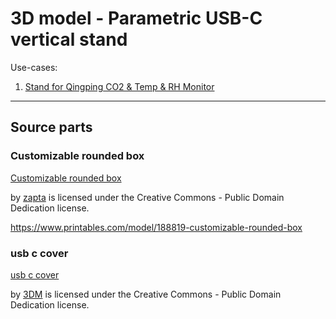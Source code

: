 # 3D model - Parametric USB-C vertical stand

Use-cases:

1. [Stand for Qingping CO2 & Temp & RH Monitor](./models/qingping_co2_stand/)

---

## Source parts

### Customizable rounded box

[Customizable rounded box](https://www.thingiverse.com/thing:551484)

by [zapta](https://www.thingiverse.com/zapta) is licensed under the Creative Commons - Public Domain Dedication license.

https://www.printables.com/model/188819-customizable-rounded-box

### usb c cover

[usb c cover](https://www.printables.com/model/853352-usb-c-cover)

by [3DM](https://www.printables.com/@Moarbi_1315672) is licensed under the Creative Commons - Public Domain Dedication license.
